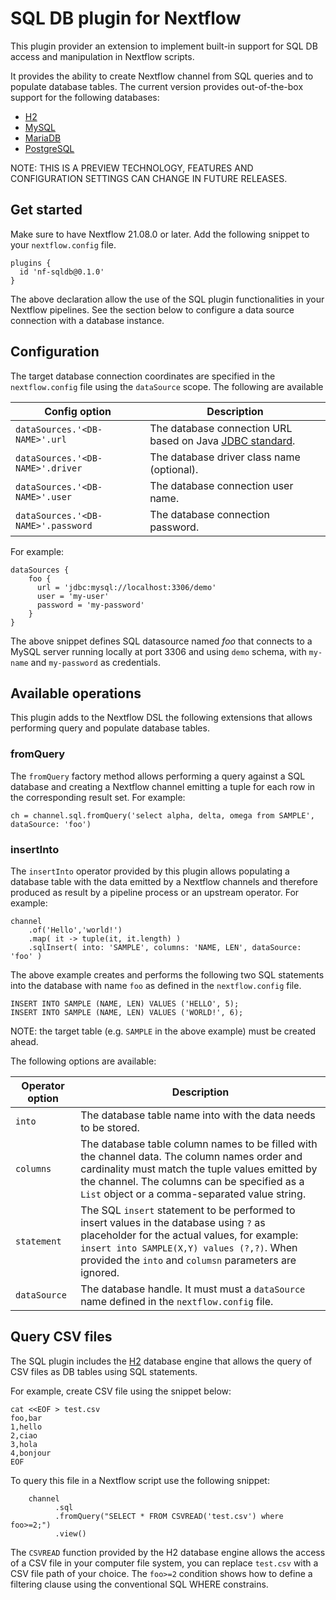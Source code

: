 # SQL DB plugin for Nextflow

This plugin provider an extension to implement built-in support for SQL DB access and manipulation in Nextflow scripts. 

It provides the ability to create Nextflow channel from SQL queries and to populate database tables. The current version 
provides out-of-the-box support for the following databases: 

* [H2](https://www.h2database.com)
* [MySQL](https://www.mysql.com/) 
* [MariaDB](https://mariadb.org/)
* [PostgreSQL](https://www.postgresql.org/)
                    
NOTE: THIS IS A PREVIEW TECHNOLOGY, FEATURES AND CONFIGURATION SETTINGS CAN CHANGE IN FUTURE RELEASES.

## Get started 
  
Make sure to have Nextflow 21.08.0 or later. Add the following snippet to your `nextflow.config` file. 

```
plugins {
  id 'nf-sqldb@0.1.0'
}
```
                                                              
The above declaration allow the use of the SQL plugin functionalities in your Nextflow pipelines. See the section 
below to configure a data source connection with a database instance. 

## Configuration

The target database connection coordinates are specified in the `nextflow.config` file using the
`dataSource` scope. The following are available

| Config option 	                    | Description 	                |
|---	                                |---	                        |
| `dataSources.'<DB-NAME>'.url`         | The database connection URL based on Java [JDBC standard](https://docs.oracle.com/javase/tutorial/jdbc/basics/connecting.html#db_connection_url). 
| `dataSources.'<DB-NAME>'.driver`      | The database driver class name (optional).
| `dataSources.'<DB-NAME>'.user`        | The database connection user name.
| `dataSources.'<DB-NAME>'.password`    | The database connection password.

For example:

```
dataSources {
    foo {
      url = 'jdbc:mysql://localhost:3306/demo'
      user = 'my-user'
      password = 'my-password'
    }
}

```

The above snippet defines SQL datasource named *foo* that connects to a MySQL server running locally at port 3306 and
using `demo` schema, with `my-name` and `my-password` as credentials.

## Available operations

This plugin adds to the Nextflow DSL the following extensions that allows performing query and populate database tables.

### fromQuery

The `fromQuery` factory method allows performing a query against a SQL database and creating a Nextflow channel emitting
a tuple for each row in the corresponding result set. For example:

```
ch = channel.sql.fromQuery('select alpha, delta, omega from SAMPLE', dataSource: 'foo')
```

### insertInto

The `insertInto` operator provided by this plugin allows populating a database table with the data emitted
by a Nextflow channels and therefore produced as result by a pipeline process or an upstream operator. For example:

```
channel
    .of('Hello','world!')
    .map( it -> tuple(it, it.length) )
    .sqlInsert( into: 'SAMPLE', columns: 'NAME, LEN', dataSource: 'foo' )

```

The above example creates and performs the following two SQL statements into the database with name `foo` as defined
in the `nextflow.config` file.

```
INSERT INTO SAMPLE (NAME, LEN) VALUES ('HELLO', 5);
INSERT INTO SAMPLE (NAME, LEN) VALUES ('WORLD!', 6);
```

NOTE: the target table (e.g. `SAMPLE` in the above example) must be created ahead.

The following options are available:

| Operator option 	    | Description 	                |
|---	                |---	                        |
| `into`                | The database table name into with the data needs to be stored.
| `columns`             | The database table column names to be filled with the channel data. The column names order and cardinality must match the tuple values emitted by the channel. The columns can be specified as a `List` object or a comma-separated value string.
| `statement`           | The SQL `insert` statement to be performed to insert values in the database using `?` as placeholder for the actual values, for example: `insert into SAMPLE(X,Y) values (?,?)`. When provided the `into` and `columsn` parameters are ignored.
| `dataSource`          | The database handle. It must must a `dataSource` name defined in the `nextflow.config` file.


## Query CSV files

The SQL plugin includes the [H2](https://www.h2database.com/html/main.html) database engine that allows the query of CSV files
as DB tables using SQL statements.

For example, create CSV file using the snippet below:

```
cat <<EOF > test.csv
foo,bar
1,hello
2,ciao
3,hola
4,bonjour
EOF
```

To query this file in a Nextflow script use the following snippet:

```nextflow
    channel
          .sql
          .fromQuery("SELECT * FROM CSVREAD('test.csv') where foo>=2;")
          .view()
```


The `CSVREAD` function provided by the H2 database engine allows the access of a CSV file in your computer file system,
you can replace `test.csv` with a CSV file path of your choice. The `foo>=2` condition shows how to define a filtering
clause using the conventional SQL WHERE constrains. 
